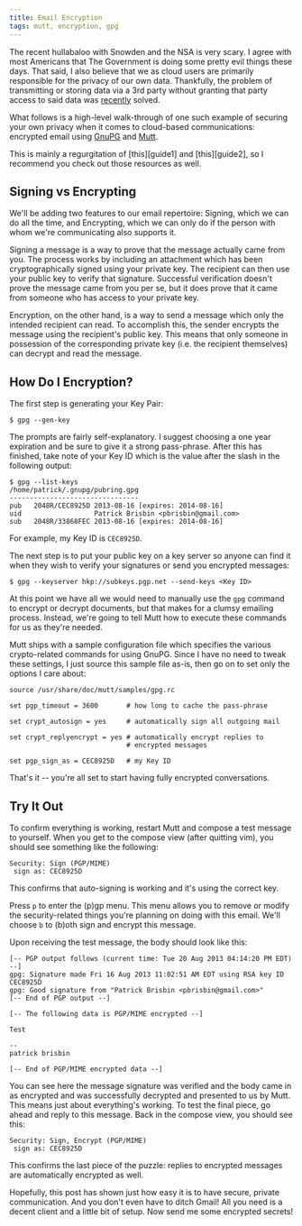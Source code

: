 ```yaml
---
title: Email Encryption
tags: mutt, encryption, gpg
---
```


The recent hullabaloo with Snowden and the NSA is very scary. I agree 
with most Americans that The Government is doing some pretty evil things 
these days. That said, I also believe that we as cloud users are 
primarily responsible for the privacy of our own data. Thankfully, the 
problem of transmitting or storing data via a 3rd party without granting 
that party access to said data was [recently][] solved.

[recently]: http://en.wikipedia.org/wiki/Pretty_Good_Privacy

What follows is a high-level walk-through of one such example of 
securing your own privacy when it comes to cloud-based communications: 
encrypted email using [GnuPG][] and [Mutt][].

[gnupg]: http://www.gnupg.org/
[mutt]: http://www.mutt.org/

<div class="well">
This is mainly a regurgitation of [this][guide1] and [this][guide2], so 
I recommend you check out those resources as well.
</div>

[guide1]: http://jasonwryan.com/blog/2013/07/20/gnupg/
[guide2]: http://codesorcery.net/old/mutt/mutt-gnupg-howto

## Signing vs Encrypting

We'll be adding two features to our email repertoire: Signing, which we 
can do all the time, and Encrypting, which we can only do if the person 
with whom we're communicating also supports it.

Signing a message is a way to prove that the message actually came from 
you. The process works by including an attachment which has been 
cryptographically signed using your private key. The recipient can then 
use your public key to verify that signature. Successful verification 
doesn't prove the message came from you per se, but it does prove that 
it came from someone who has access to your private key.

Encryption, on the other hand, is a way to send a message which only the 
intended recipient can read. To accomplish this, the sender encrypts the 
message using the recipient's public key. This means that only someone 
in possession of the corresponding private key (i.e. the recipient 
themselves) can decrypt and read the message.

## How Do I Encryption?

The first step is generating your Key Pair:

```
$ gpg --gen-key
```

The prompts are fairly self-explanatory. I suggest choosing a one year 
expiration and be sure to give it a strong pass-phrase. After this has 
finished, take note of your Key ID which is the value after the slash in 
the following output:

```
$ gpg --list-keys
/home/patrick/.gnupg/pubring.gpg
--------------------------------
pub   2048R/CEC8925D 2013-08-16 [expires: 2014-08-16]
uid                  Patrick Brisbin <pbrisbin@gmail.com>
sub   2048R/33868FEC 2013-08-16 [expires: 2014-08-16]
```

For example, my Key ID is `CEC8925D`.

The next step is to put your public key on a key server so anyone can 
find it when they wish to verify your signatures or send you encrypted 
messages:

```
$ gpg --keyserver hkp://subkeys.pgp.net --send-keys <Key ID>
```

At this point we have all we would need to manually use the `gpg` 
command to encrypt or decrypt documents, but that makes for a clumsy 
emailing process. Instead, we're going to tell Mutt how to execute 
these commands for us as they're needed.

Mutt ships with a sample configuration file which specifies the various 
crypto-related commands for using GnuPG. Since I have no need to tweak 
these settings, I just source this sample file as-is, then go on to set 
only the options I care about:

```
source /usr/share/doc/mutt/samples/gpg.rc

set pgp_timeout = 3600       # how long to cache the pass-phrase

set crypt_autosign = yes     # automatically sign all outgoing mail

set crypt_replyencrypt = yes # automatically encrypt replies to 
                             # encrypted messages

set pgp_sign_as = CEC8925D   # my Key ID
```

That's it -- you're all set to start having fully encrypted 
conversations.

## Try It Out

To confirm everything is working, restart Mutt and compose a test message 
to yourself. When you get to the compose view (after quitting vim), you 
should see something like the following:

```
Security: Sign (PGP/MIME)
 sign as: CEC8925D
```

This confirms that auto-signing is working and it's using the correct 
key.

Press `p` to enter the (p)gp menu. This menu allows you to remove or 
modify the security-related things you're planning on doing with this 
email. We'll choose `b` to (b)oth sign and encrypt this message.

Upon receiving the test message, the body should look like this:

```
[-- PGP output follows (current time: Tue 20 Aug 2013 04:14:20 PM EDT) --]
gpg: Signature made Fri 16 Aug 2013 11:02:51 AM EDT using RSA key ID CEC8925D
gpg: Good signature from "Patrick Brisbin <pbrisbin@gmail.com>"
[-- End of PGP output --]

[-- The following data is PGP/MIME encrypted --]

Test

--
patrick brisbin

[-- End of PGP/MIME encrypted data --]
```

You can see here the message signature was verified and the body came in 
as encrypted and was successfully decrypted and presented to us by Mutt. 
This means just about everything's working. To test the final piece, go 
ahead and reply to this message. Back in the compose view, you should 
see this:

```
Security: Sign, Encrypt (PGP/MIME)
 sign as: CEC8925D
```

This confirms the last piece of the puzzle: replies to encrypted 
messages are automatically encrypted as well.

Hopefully, this post has shown just how easy it is to have secure, 
private communication. And you don't even have to ditch Gmail! All you 
need is a decent client and a little bit of setup. Now send me some 
encrypted secrets!
